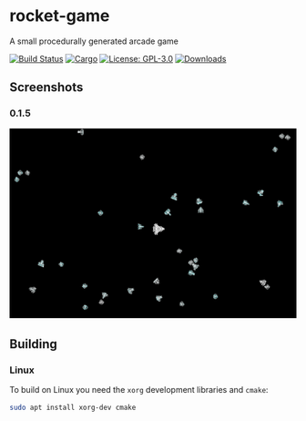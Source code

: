 # rocket-game

A small procedurally generated arcade game

<a href="https://actions-badge.atrox.dev/tversteeg/rocket-game/goto"><img src="https://img.shields.io/endpoint.svg?url=https%3A%2F%2Factions-badge.atrox.dev%2Ftversteeg%2Frocket-game%2Fbadge&style=flat" alt="Build Status"/></a>
[![Cargo](https://img.shields.io/crates/v/rocket-game.svg)](https://crates.io/crates/rocket-game) [![License: GPL-3.0](https://img.shields.io/crates/l/rocket-game.svg)](#license) [![Downloads](https://img.shields.io/crates/d/rocket-game.svg)](#downloads)

## Screenshots

### 0.1.5
![0.1.5](img/screenshot-0.1.5.png?raw=true)

## Building

### Linux

To build on Linux you need the `xorg` development libraries and `cmake`:

```bash
sudo apt install xorg-dev cmake
```
